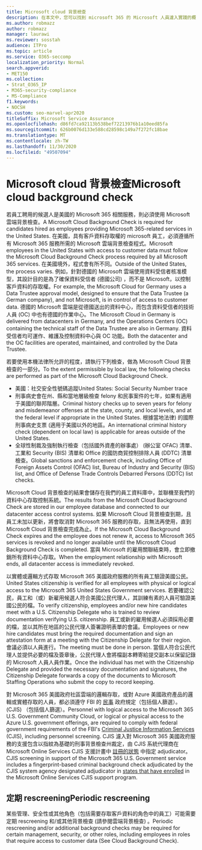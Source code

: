 ```yaml
---
title: Microsoft cloud 背景檢查
description: 在本文中，您可以找到 microsoft 365 的 Microsoft 人員濾入實踐的概述。
ms.author: robmazz
author: robmazz
manager: laurawi
ms.reviewer: sosstah
audience: ITPro
ms.topic: article
ms.service: O365-seccomp
localization_priority: Normal
search.appverid:
- MET150
ms.collection:
- Strat_O365_IP
- M365-security-compliance
- MS-Compliance
f1.keywords:
- NOCSH
ms.custom: seo-marvel-apr2020
titleSuffix: Microsoft Service Assurance
ms.openlocfilehash: d86fd7ca92113b538bef72213976b1a10eed85fa
ms.sourcegitcommit: 626b0076d133e588cd28598c149a7f272fc18bae
ms.translationtype: MT
ms.contentlocale: zh-TW
ms.lasthandoff: 11/30/2020
ms.locfileid: "49507094"
---
```

# <a name="microsoft-cloud-background-check"></a><span data-ttu-id="c9afd-103">Microsoft cloud 背景檢查</span><span class="sxs-lookup"><span data-stu-id="c9afd-103">Microsoft cloud background check</span></span>

<span data-ttu-id="c9afd-104">若員工聘用的候選人是美國的 Microsoft 365 相關服務，則必須使用 Microsoft 雲端背景檢查。</span><span class="sxs-lookup"><span data-stu-id="c9afd-104">A Microsoft Cloud Background Check is required for candidates hired as employees providing Microsoft 365-related services in the United States.</span></span> <span data-ttu-id="c9afd-105">在美國，具有客戶資料存取權的 microsoft 員工，必須遵循所有 Microsoft 365 服務所需的 Microsoft 雲端背景檢查程式。</span><span class="sxs-lookup"><span data-stu-id="c9afd-105">Microsoft employees in the United States with access to customer data must follow the Microsoft Cloud Background Check process required by all Microsoft 365 services.</span></span> <span data-ttu-id="c9afd-106">在美國境外，程式會有所不同。</span><span class="sxs-lookup"><span data-stu-id="c9afd-106">Outside of the United States, the process varies.</span></span> <span data-ttu-id="c9afd-107">例如，針對德國的 Microsoft 雲端使用資料受信者核准模型，其設計目的是為了確保資料受信者 (德國公司) ，而不是 Microsoft，以控制客戶資料的存取權。</span><span class="sxs-lookup"><span data-stu-id="c9afd-107">For example, the Microsoft Cloud for Germany uses a Data Trustee approval model, designed to ensure that the Data Trustee (a German company), and not Microsoft, is in control of access to customer data.</span></span> <span data-ttu-id="c9afd-108">德國的 Microsoft 雲端是從德國送出的資料中心，而包含資料受信者的技術人員 (OC) 中也有德國的作業中心。</span><span class="sxs-lookup"><span data-stu-id="c9afd-108">The Microsoft Cloud in Germany is delivered from datacenters in Germany, and the Operations Centers (OC) containing the technical staff of the Data Trustee are also in Germany.</span></span> <span data-ttu-id="c9afd-109">資料受信者均可運作、維護及控制資料中心與 OC 功能。</span><span class="sxs-lookup"><span data-stu-id="c9afd-109">Both the datacenter and the OC facilities are operated, maintained, and controlled by the Data Trustee.</span></span>

<span data-ttu-id="c9afd-110">若要使用本機法律所允許的程度，請執行下列檢查，做為 Microsoft Cloud 背景檢查的一部分。</span><span class="sxs-lookup"><span data-stu-id="c9afd-110">To the extent permissible by local law, the following checks are performed as part of the Microsoft Cloud Background Check.</span></span>

- <span data-ttu-id="c9afd-111">美國：社交安全性號碼追蹤</span><span class="sxs-lookup"><span data-stu-id="c9afd-111">United States: Social Security Number trace</span></span>
- <span data-ttu-id="c9afd-112">刑事病史會在州、縣和當地層級檢查 felony 和民事案件的七年，如果有適用于美國的聯邦階層。</span><span class="sxs-lookup"><span data-stu-id="c9afd-112">Criminal history checks up to seven years for felony and misdemeanor offenses at the state, county, and local levels, and at the federal level if appropriate in the United States.</span></span> <span data-ttu-id="c9afd-113">根據當地法律) 的國際刑事病史支票 (適用于美國以外的地區。</span><span class="sxs-lookup"><span data-stu-id="c9afd-113">An international criminal history check (dependent on local law) is applicable for areas outside of the United States.</span></span>
- <span data-ttu-id="c9afd-114">全球性制裁及強制執行檢查（包括國外資產的辦事處） (辦公室 OFAC) 清單、工業和 Security (BIS) 清單和 Office 的國防商貿控制排除人員 (DDTC) 清單檢查。</span><span class="sxs-lookup"><span data-stu-id="c9afd-114">Global sanctions and enforcement check, including Office of Foreign Assets Control (OFAC) list, Bureau of Industry and Security (BIS) list, and Office of Defense Trade Controls Debarred Persons (DDTC) list checks.</span></span>

<span data-ttu-id="c9afd-115">Microsoft Cloud 背景檢查的結果會儲存在我們的員工資料庫中，並聯機至我們的資料中心存取控制系統。</span><span class="sxs-lookup"><span data-stu-id="c9afd-115">The results from the Microsoft Cloud Background Check are stored in our employee database and connected to our datacenter access control systems.</span></span> <span data-ttu-id="c9afd-116">如果 Microsoft Cloud 背景檢查到期，且員工未加以更新，將會取消對 Microsoft 365 服務的存取，且無法再使用，直到 Microsoft Cloud 背景檢查完成為止。</span><span class="sxs-lookup"><span data-stu-id="c9afd-116">If the Microsoft Cloud Background Check expires and the employee does not renew it, access to Microsoft 365 services is revoked and no longer available until the Microsoft Cloud Background Check is completed.</span></span> <span data-ttu-id="c9afd-117">當與 Microsoft 的雇用關聯結束時，會立即撤銷所有資料中心存取。</span><span class="sxs-lookup"><span data-stu-id="c9afd-117">When the employment relationship with Microsoft ends, all datacenter access is immediately revoked.</span></span>

<span data-ttu-id="c9afd-118">以實體或邏輯方式存取 Microsoft 365 美國政府服務的所有員工驗證美國公民。</span><span class="sxs-lookup"><span data-stu-id="c9afd-118">United States citizenship is verified for all employees with physical or logical access to the Microsoft 365 United States Government services.</span></span> <span data-ttu-id="c9afd-119">若要確認公民，員工和（或）新雇用候選人符合美國公民代理人，其訓練有素的人員可驗證美國公民的檔。</span><span class="sxs-lookup"><span data-stu-id="c9afd-119">To verify citizenship, employees and/or new hire candidates meet with a U.S. Citizenship Delegate who is trained to review documentation verifying U.S. citizenship.</span></span> <span data-ttu-id="c9afd-120">員工或新的雇用候選人必須採用必要的檔，並以其所在地區的公民代理人簽署證明表單的會議。</span><span class="sxs-lookup"><span data-stu-id="c9afd-120">Employees or new hire candidates must bring the required documentation and sign an attestation form at a meeting with the Citizenship Delegate for their region.</span></span> <span data-ttu-id="c9afd-121">會議必須以人員進行。</span><span class="sxs-lookup"><span data-stu-id="c9afd-121">The meeting must be done in person.</span></span> <span data-ttu-id="c9afd-122">當個人符合公民代理人並提供必要的檔及簽章後，公民代理人會將檔副本轉寄給提交副本以保留記錄的 Microsoft 人員人員作業。</span><span class="sxs-lookup"><span data-stu-id="c9afd-122">Once the individual has met with the Citizenship Delegate and provided the necessary documentation and signatures, the Citizenship Delegate forwards a copy of the documents to Microsoft Staffing Operations who submit the copy to record keeping.</span></span>

<span data-ttu-id="c9afd-123">對 Microsoft 365 美國政府社區雲端的邏輯存取，或對 Azure 美國政府產品的邏輯或實體存取的人員，都必須遵守 FBI 的 [民事](https://www.fbi.gov/services/cjis) 政府規定（包括個人篩選）。 (CJIS) （包括個人篩選）。</span><span class="sxs-lookup"><span data-stu-id="c9afd-123">Personnel with logical access to the Microsoft 365 U.S. Government Community Cloud, or logical or physical access to the Azure U.S. government offerings, are required to comply with federal government requirements of the FBI's [Criminal Justice Information Services](https://www.fbi.gov/services/cjis) (CJIS), including personnel screening.</span></span> <span data-ttu-id="c9afd-124">CJIS 濾入對 Microsoft 365 美國政府服務的支援包含以指紋為基礎的刑事背景檢查州裁定，由 CJIS 系統代理商在 Microsoft Online Services CJIS 支援計畫中 [註冊的狀態](https://blogs.office.com/2013/10/23/california-and-microsoft-sign-cjis-security-policy-agreement/) 中指定 adjudicator。</span><span class="sxs-lookup"><span data-stu-id="c9afd-124">CJIS screening in support of the Microsoft 365 U.S. Government service includes a fingerprint-based criminal background check adjudicated by the CJIS system agency designated adjudicator in [states that have enrolled](https://blogs.office.com/2013/10/23/california-and-microsoft-sign-cjis-security-policy-agreement/) in the Microsoft Online Services CJIS support program.</span></span>

## <a name="periodic-rescreening"></a><span data-ttu-id="c9afd-125">定期 rescreening</span><span class="sxs-lookup"><span data-stu-id="c9afd-125">Periodic rescreening</span></span>

<span data-ttu-id="c9afd-126">某些管理、安全性或其他角色（包括需要存取客戶資料的角色中的員工）可能需要定期 rescreening 和/或其他背景檢查 (請參閱雲端背景檢查) 。</span><span class="sxs-lookup"><span data-stu-id="c9afd-126">Periodic rescreening and/or additional background checks may be required for certain management, security, or other roles, including employees in roles that require access to customer data (See Cloud Background Check).</span></span>